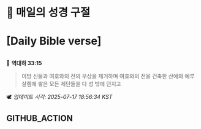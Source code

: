 # 🙏 매일의 성경 구절
# [Daily Bible verse]
##
<!-- START_BIBLE_VERSE -->
📖 **역대하 33:15**
> 이방 신들과 여호와의 전의 우상을 제거하며 여호와의 전을 건축한 산에와 예루살렘에 쌓은 모든 제단들을 다 성 밖에 던지고

🕊️ _업데이트 시각: 2025-07-17 18:56:34 KST_
  <!-- END_BIBLE_VERSE -->
## GITHUB_ACTION
